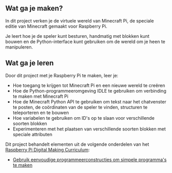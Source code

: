 ## Wat ga je maken?

In dit project verken je de virtuele wereld van Minecraft Pi, de speciale editie van Minecraft gemaakt voor Raspberry Pi.

Je leert hoe je de speler kunt besturen, handmatig met blokken kunt bouwen en de Python-interface kunt gebruiken om de wereld om je heen te manipuleren.

## Wat ga je leren

Door dit project met je Raspberry Pi te maken, leer je:

- Hoe toegang te krijgen tot Minecraft Pi en een nieuwe wereld te creëren
- Hoe de Python-programmeeromgeving IDLE te gebruiken om verbinding te maken met Minecraft Pi
- Hoe de Minecraft Python API te gebruiken om tekst naar het chatvenster te posten, de coördinaten van de speler te vinden, structuren te teleporteren en te bouwen
- Hoe variabelen te gebruiken om ID's op te slaan voor verschillende soorten blokken
- Experimenteren met het plaatsen van verschillende soorten blokken met speciale attributen

Dit project behandelt elementen uit de volgende onderdelen van het [Raspberry Pi Digital Making Curriculum](https://www.raspberrypi.org/curriculum/):

- [Gebruik eenvoudige programmeerconstructies om simpele programma's te maken](https://www.raspberrypi.org/curriculum/programming/creator)
